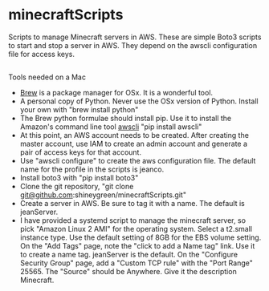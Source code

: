 # minecraftScripts
Scripts to manage Minecraft servers in AWS. These are simple Boto3 scripts to start and stop a server in AWS. They depend on the awscli configuration file for access keys.
##
Tools needed on a Mac
* [Brew](https://brew.sh/) is a package manager for OSx. It is a wonderful tool.
* A personal copy of Python. Never use the OSx version of Python. Install your own with "brew install python"
* The Brew python formulae should install pip. Use it to install the Amazon's command line tool [awscli](https://aws.amazon.com/cli/) "pip install awscli"
* At this point, an AWS account needs to be created. After creating the master account, use IAM to create an admin account and generate a pair of access keys for that account.
* Use "awscli configure" to create the aws configuration file. The default name for the profile in the scripts is jeanco. 
* Install boto3 with "pip install boto3"
* Clone the git repository, "git clone git@github.com:shineygreen/minecraftScripts.git"
* Create a server in AWS. Be sure to tag it with a name. The default is jeanServer.
* I have provided a systemd script to manage the minecraft server, so pick "Amazon Linux 2 AMI" for the operating system. Select a t2.small instance type. Use the default setting of 8GB for the EBS volume setting. On the "Add Tags" page, note the "click to add a Name tag" link. Use it to create a name tag. jeanServer is the default. On the "Configure Security Group" page, add a "Custom TCP rule" with the "Port Range" 25565. The "Source" should be Anywhere. Give it the description Minecraft.
